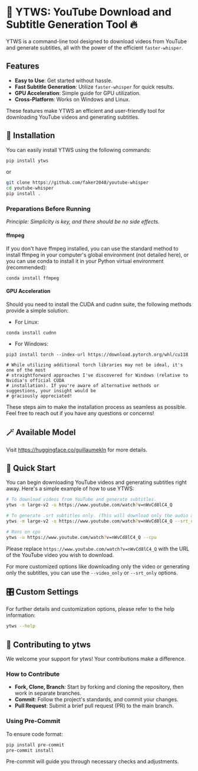 # 🎥 YTWS: YouTube Download and Subtitle Generation Tool 🔥

YTWS is a command-line tool designed to download videos from YouTube and generate subtitles, all with the power of the efficient `faster-whisper`.


## Features

- **Easy to Use**: Get started without hassle.
- **Fast Subtitle Generation**: Utilize `faster-whisper` for quick results.
- **GPU Acceleration**: Simple guide for GPU utilization.
- **Cross-Platform**: Works on Windows and Linux.

These features make YTWS an efficient and user-friendly tool for downloading YouTube videos and generating subtitles.

## 💽 Installation
You can easily install YTWS using the following commands:

```bash
pip install ytws
```
or 
```bash
git clone https://github.com/faker2048/youtube-whisper
cd youtube-whisper
pip install .
```

### Preparations Before Running

_Principle: Simplicity is key, and there should be no side effects._

#### ffmpeg
If you don't have ffmpeg installed, you can use the standard method to install ffmpeg in your computer's global environment (not detailed here), or you can use conda to install it in your Python virtual environment (recommended):
```
conda install ffmpeg
```
#### GPU Acceleration
Should you need to install the CUDA and cudnn suite, the following methods provide a simple solution:
- For Linux:
```
conda install cudnn
```
- For Windows:
```
pip3 install torch --index-url https://download.pytorch.org/whl/cu118

# While utilizing additional torch libraries may not be ideal, it's one of the most 
# straightforward approaches I've discovered for Windows (relative to Nvidia's official CUDA 
# installation). If you're aware of alternative methods or suggestions, your insight would be 
# graciously appreciated!
```

These steps aim to make the installation process as seamless as possible. Feel free to reach out if you have any questions or concerns!

## 🪄 Available Model

Visit https://huggingface.co/guillaumekln for more details.

## 🚀 Quick Start
You can begin downloading YouTube videos and generating subtitles right away. Here's a simple example of how to use YTWS:

```bash
# To download videos from YouTube and generate subtitles.
ytws -m large-v2 -u https://www.youtube.com/watch?v=nWvCd8lC4_Q 
```

```bash
# To generate .srt subtitles only. (This will download only the audio and delete it after transcribing)
ytws -m large-v2 -u https://www.youtube.com/watch?v=nWvCd8lC4_Q --srt_only
```

```bash
# Runs on cpu
ytws -u https://www.youtube.com/watch?v=nWvCd8lC4_Q --cpu
```

Please replace `https://www.youtube.com/watch?v=nWvCd8lC4_Q` with the URL of the YouTube video you wish to download.

For more customized options like downloading only the video or generating only the subtitles, you can use the `--video_only` or `--srt_only` options.

## 🎛️ Custom Settings
For further details and customization options, please refer to the help information:

```bash
ytws --help
```

## 🌟 Contributing to ytws

We welcome your support for ytws! Your contributions make a difference.

### How to Contribute
- **Fork, Clone, Branch**: Start by forking and cloning the repository, then work in separate branches.
- **Commit**: Follow the project's standards, and commit your changes.
- **Pull Request**: Submit a brief pull request (PR) to the main branch.

### Using Pre-Commit
To ensure code format:

```bash
pip install pre-commit
pre-commit install
```

Pre-commit will guide you through necessary checks and adjustments.
